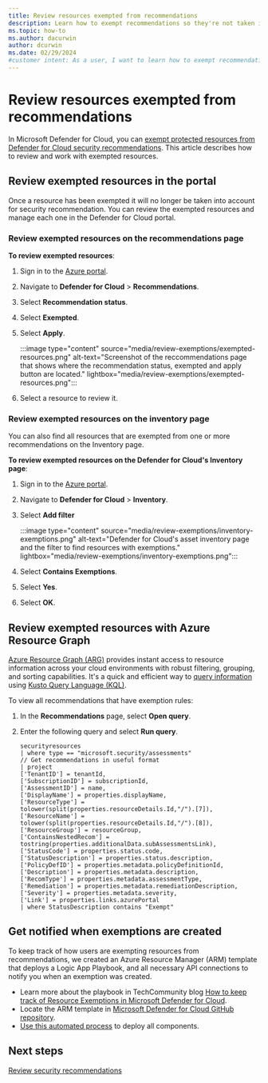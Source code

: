 ```yaml
---
title: Review resources exempted from recommendations
description: Learn how to exempt recommendations so they're not taken into account in Microsoft Defender for Cloud.
ms.topic: how-to
ms.author: dacurwin
author: dcurwin
ms.date: 02/29/2024
#customer intent: As a user, I want to learn how to exempt recommendations in Microsoft Defender for Cloud so that I can customize the security recommendations for my environment.
---
```


# Review resources exempted from recommendations

In Microsoft Defender for Cloud, you can [exempt protected resources from Defender for Cloud security recommendations](exempt-resource.md). This article describes how to review and work with exempted resources.

## Review exempted resources in the portal

Once a resource has been exempted it will no longer be taken into account for security recommendation. You can review the exempted resources and manage each one in the Defender for Cloud portal. 

### Review exempted resources on the recommendations page

**To review exempted resources**:

1. Sign in to the [Azure portal](https://portal.azure.com/).

1. Navigate to **Defender for Cloud** > **Recommendations**.

1. Select **Recommendation status**.

1. Select **Exempted**.

1. Select **Apply**.

    :::image type="content" source="media/review-exemptions/exempted-resources.png" alt-text="Screenshot of the reccommendations page that shows where the recommendation status, exempted and apply button are located." lightbox="media/review-exemptions/exempted-resources.png":::

1. Select a resource to review it.

### Review exempted resources on the inventory page

You can also find all resources that are exempted from one or more recommendations on the Inventory page.

**To review exempted resources on the Defender for Cloud's Inventory page**:

1. Sign in to the [Azure portal](https://portal.azure.com/).

1. Navigate to **Defender for Cloud** > **Inventory**.

1. Select **Add filter**

    :::image type="content" source="media/review-exemptions/inventory-exemptions.png" alt-text="Defender for Cloud's asset inventory page and the filter to find resources with exemptions."  lightbox="media/review-exemptions/inventory-exemptions.png":::

1. Select **Contains Exemptions**.

1. Select **Yes**.

1. Select **OK**.

## Review exempted resources with Azure Resource Graph

[Azure Resource Graph (ARG)](../governance/resource-graph/index.yml) provides instant access to resource information across your cloud environments with robust filtering, grouping, and sorting capabilities. It's a quick and efficient way to [query information](../governance/resource-graph/first-query-portal.md) using  [Kusto Query Language (KQL)](/azure/data-explorer/kusto/query/).

To view all recommendations that have exemption rules:

1. In the **Recommendations** page, select **Open query**.
1. Enter the following query and select **Run query**.

    ```kusto
    securityresources
    | where type == "microsoft.security/assessments"
    // Get recommendations in useful format
    | project
    ['TenantID'] = tenantId,
    ['SubscriptionID'] = subscriptionId,
    ['AssessmentID'] = name,
    ['DisplayName'] = properties.displayName,
    ['ResourceType'] = tolower(split(properties.resourceDetails.Id,"/").[7]),
    ['ResourceName'] = tolower(split(properties.resourceDetails.Id,"/").[8]),
    ['ResourceGroup'] = resourceGroup,
    ['ContainsNestedRecom'] = tostring(properties.additionalData.subAssessmentsLink),
    ['StatusCode'] = properties.status.code,
    ['StatusDescription'] = properties.status.description,
    ['PolicyDefID'] = properties.metadata.policyDefinitionId,
    ['Description'] = properties.metadata.description,
    ['RecomType'] = properties.metadata.assessmentType,
    ['Remediation'] = properties.metadata.remediationDescription,
    ['Severity'] = properties.metadata.severity,
    ['Link'] = properties.links.azurePortal
    | where StatusDescription contains "Exempt"    
    ```

## Get notified when exemptions are created

To keep track of how users are exempting resources from recommendations, we created an Azure Resource Manager (ARM) template that deploys a Logic App Playbook, and all necessary API connections to notify you when an exemption was created.

- Learn more about the playbook in TechCommunity blog [How to keep track of Resource Exemptions in Microsoft Defender for Cloud](https://techcommunity.microsoft.com/t5/azure-security-center/how-to-keep-track-of-resource-exemptions-in-azure-security/ba-p/1770580).
- Locate the ARM template in [Microsoft Defender for Cloud GitHub repository](https://github.com/Azure/Azure-Security-Center/tree/master/Workflow%20automation/Notify-ResourceExemption).
- [Use this automated process](https://portal.azure.com/#create/Microsoft.Template/uri/https%3A%2F%2Fraw.githubusercontent.com%2FAzure%2FAzure-Security-Center%2Fmaster%2FWorkflow%2520automation%2FNotify-ResourceExemption%2Fazuredeploy.json) to deploy all components.

## Next steps

[Review security recommendations](review-security-recommendations.md)
